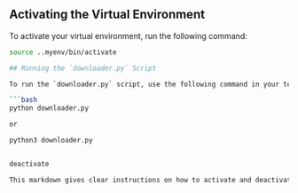 ## Activating the Virtual Environment

To activate your virtual environment, run the following command:

```bash
source ..myenv/bin/activate

## Running the `downloader.py` Script

To run the `downloader.py` script, use the following command in your terminal:

```bash
python downloader.py

or

python3 downloader.py


deactivate

This markdown gives clear instructions on how to activate and deactivate a virtual environment. GUI will be added soon.
